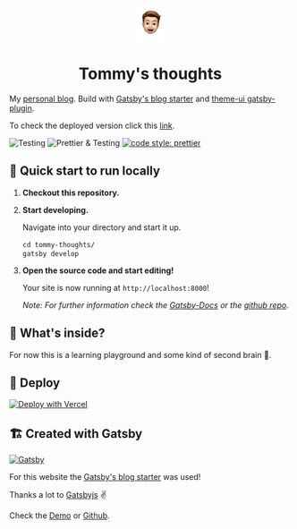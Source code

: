 <p align="center">
  <a href="https://github.com/tomasson82/tommys-thoughts">
    <img alt="Gatsby" src="./content/assets/memoji-avatar.png" width="60" />
  </a>
</p>
<h1 align="center">
  Tommy's thoughts
</h1>

My [personal blog](https://tommys-thoughts.tomasson82.now.sh/). Build with [Gatsby's blog starter](https://www.gatsbyjs.org/starters/gatsbyjs/gatsby-starter-blog/) and [theme-ui gatsby-plugin](https://theme-ui.com/packages/gatsby-plugin).

To check the deployed version click this [link](https://tommys-thoughts.tomasson82.now.sh/).

![Testing](https://github.com/tomasson82/tommys-thoughts/workflows/Testing/badge.svg) ![Prettier & Testing](https://github.com/tomasson82/tommys-thoughts/workflows/Prettier%20&%20Testing/badge.svg) [![code style: prettier](https://img.shields.io/badge/code_style-prettier-ff69b4.svg?style=flat-square)](https://github.com/prettier/prettier)

## 🚀 Quick start to run locally

1.  **Checkout this repository.**

1.  **Start developing.**

    Navigate into your directory and start it up.

    ```shell
    cd tommy-thoughts/
    gatsby develop
    ```

1.  **Open the source code and start editing!**

    Your site is now running at `http://localhost:8000`!

    _Note: For further information check the [Gatsby-Docs](https://www.gatsbyjs.org/docs/) or the [github repo](https://github.com/gatsbyjs/gatsby-starter-blog)._

## 🧐 What's inside?

For now this is a learning playground and some kind of second brain 🧠.

## 💫 Deploy

[![Deploy with Vercel](https://vercel.com/button)](https://vercel.com/import/project?template=https://github.com/gatsbyjs/gatsby-starter-blog)

## 🏗 Created with Gatsby

<a href="https://www.gatsbyjs.org">
  <img alt="Gatsby" src="https://www.gatsbyjs.org/monogram.svg" width="30" />
</a>
  
For this website the [Gatsby's blog starter](https://www.gatsbyjs.org/starters/gatsbyjs/gatsby-starter-blog/) was used!

Thanks a lot to [Gatsbyjs](https://www.gatsbyjs.org/) ✌️

Check the [Demo](https://gatsby-starter-blog-demo.netlify.app/) or [Github](https://github.com/gatsbyjs/gatsby-starter-blog).
